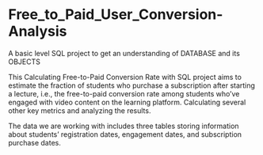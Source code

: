# Free_to_Paid_User_Conversion-Analysis
A basic level SQL project to get an understanding of DATABASE and its OBJECTS

This Calculating Free-to-Paid Conversion Rate with SQL project aims to estimate the fraction of students who purchase a subscription after starting a lecture, i.e., the free-to-paid conversion rate among students who’ve engaged with video content on the learning platform. Calculating several other key metrics and analyzing the results.

The data we are working with includes three tables storing information about students’ registration dates, engagement dates, and subscription purchase dates.
